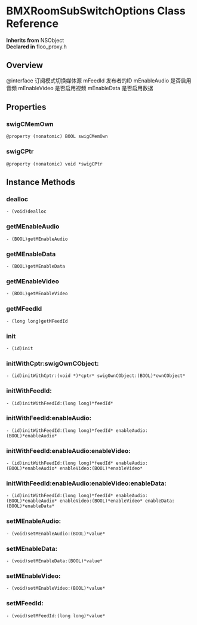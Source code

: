 # BMXRoomSubSwitchOptions Class Reference

  **Inherits from** NSObject  
  **Declared in** floo_proxy.h  

## Overview

@interface 订阅模式切换媒体源
mFeedId 发布者的ID
mEnableAudio 是否启用音频
mEnableVideo 是否启用视频
mEnableData 是否启用数据

## Properties

<a name="//api/name/swigCMemOwn" title="swigCMemOwn"></a>
### swigCMemOwn

`@property (nonatomic) BOOL swigCMemOwn`

<a name="//api/name/swigCPtr" title="swigCPtr"></a>
### swigCPtr

`@property (nonatomic) void *swigCPtr`

<a title="Instance Methods" name="instance_methods"></a>
## Instance Methods

<a name="//api/name/dealloc" title="dealloc"></a>
### dealloc

`- (void)dealloc`

<a name="//api/name/getMEnableAudio" title="getMEnableAudio"></a>
### getMEnableAudio

`- (BOOL)getMEnableAudio`

<a name="//api/name/getMEnableData" title="getMEnableData"></a>
### getMEnableData

`- (BOOL)getMEnableData`

<a name="//api/name/getMEnableVideo" title="getMEnableVideo"></a>
### getMEnableVideo

`- (BOOL)getMEnableVideo`

<a name="//api/name/getMFeedId" title="getMFeedId"></a>
### getMFeedId

`- (long long)getMFeedId`

<a name="//api/name/init" title="init"></a>
### init

`- (id)init`

<a name="//api/name/initWithCptr:swigOwnCObject:" title="initWithCptr:swigOwnCObject:"></a>
### initWithCptr:swigOwnCObject:

`- (id)initWithCptr:(void *)*cptr* swigOwnCObject:(BOOL)*ownCObject*`

<a name="//api/name/initWithFeedId:" title="initWithFeedId:"></a>
### initWithFeedId:

`- (id)initWithFeedId:(long long)*feedId*`

<a name="//api/name/initWithFeedId:enableAudio:" title="initWithFeedId:enableAudio:"></a>
### initWithFeedId:enableAudio:

`- (id)initWithFeedId:(long long)*feedId* enableAudio:(BOOL)*enableAudio*`

<a name="//api/name/initWithFeedId:enableAudio:enableVideo:" title="initWithFeedId:enableAudio:enableVideo:"></a>
### initWithFeedId:enableAudio:enableVideo:

`- (id)initWithFeedId:(long long)*feedId* enableAudio:(BOOL)*enableAudio* enableVideo:(BOOL)*enableVideo*`

<a name="//api/name/initWithFeedId:enableAudio:enableVideo:enableData:" title="initWithFeedId:enableAudio:enableVideo:enableData:"></a>
### initWithFeedId:enableAudio:enableVideo:enableData:

`- (id)initWithFeedId:(long long)*feedId* enableAudio:(BOOL)*enableAudio* enableVideo:(BOOL)*enableVideo* enableData:(BOOL)*enableData*`

<a name="//api/name/setMEnableAudio:" title="setMEnableAudio:"></a>
### setMEnableAudio:

`- (void)setMEnableAudio:(BOOL)*value*`

<a name="//api/name/setMEnableData:" title="setMEnableData:"></a>
### setMEnableData:

`- (void)setMEnableData:(BOOL)*value*`

<a name="//api/name/setMEnableVideo:" title="setMEnableVideo:"></a>
### setMEnableVideo:

`- (void)setMEnableVideo:(BOOL)*value*`

<a name="//api/name/setMFeedId:" title="setMFeedId:"></a>
### setMFeedId:

`- (void)setMFeedId:(long long)*value*`

